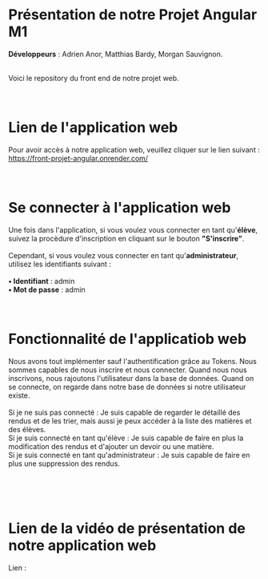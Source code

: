 # Présentation de notre Projet Angular M1

**Développeurs** : Adrien Anor, Matthias Bardy, Morgan Sauvignon. <br><br>

Voici le repository du front end de notre projet web.<br><br><br>

# Lien de l'application web 

Pour avoir accès à notre application web, veuillez cliquer sur le lien suivant : https://front-projet-angular.onrender.com/
 <br><br><br>

# Se connecter à l'application web

Une fois dans l'application, si vous voulez vous connecter en tant qu'**élève**, suivez la procèdure d'inscription en cliquant sur le bouton **"S'inscrire"**.
<br><br>
Cependant, si vous voulez vous connecter en tant qu'**administrateur**, utilisez les identifiants suivant : 
<br><br>
**• Identifiant** : admin 
<br>
**• Mot de passe** : admin
<br><br><br>

# Fonctionnalité de l'applicatiob web 
Nous avons tout implémenter sauf l'authentification grâce au Tokens. 
Nous sommes capables de nous inscrire et nous connecter. Quand nous nous inscrivons, nous rajoutons l'utilisateur dans la base de données. Quand on se connecte, on regarde dans notre base de données si notre utilisateur existe. 
<br><br>
Si je ne suis pas connecté : Je suis capable de regarder le détaillé des rendus et de les trier, mais aussi je peux accéder à la liste des matières et des élèves. 
<br>
Si je suis connecté en tant qu'élève : Je suis capable de faire en plus la modification des rendus et d'ajouter un devoir ou une matière. 
<br>
Si je suis connecté en tant qu'administrateur : Je suis capable de faire en plus une suppression des rendus. 



<br><br><br>
# Lien de la vidéo de présentation de notre application web
Lien : 

